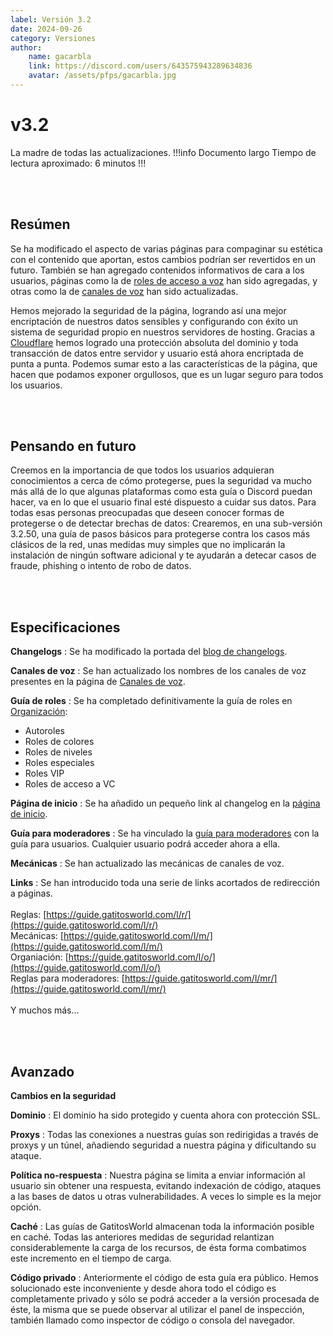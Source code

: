 ```yaml
---
label: Versión 3.2
date: 2024-09-26
category: Versiones
author:
    name: gacarbla
    link: https://discord.com/users/643575943289634836
    avatar: /assets/pfps/gacarbla.jpg
---
```


# v3.2

La madre de todas las actualizaciones.
!!!info Documento largo
Tiempo de lectura aproximado: 6 minutos
!!!


<br><br>

## Resúmen
Se ha modificado el aspecto de varias páginas para compaginar su estética con el contenido que aportan, estos cambios podrían ser revertidos en un futuro. También se han agregado contenidos informativos de cara a los usuarios, páginas como la de [roles de acceso a voz](../organization/roles/voice/) han sido agregadas, y otras como la de [canales de voz](../organization/channels/voice/) han sido actualizadas.

Hemos mejorado la seguridad de la página, logrando así una mejor encriptación de nuestros datos sensibles y configurando con éxito un sistema de seguridad propio en nuestros servidores de hosting. Gracias a [Cloudflare](https://cloudflare.com) hemos logrado una protección absoluta del dominio y toda transacción de datos entre servidor y usuario está ahora encriptada de punta a punta. Podemos sumar esto a las características de la página, que hacen que podamos exponer orgullosos, que es un lugar seguro para todos los usuarios.

<br><br>

## Pensando en futuro

Creemos en la importancia de que todos los usuarios adquieran conocimientos a cerca de cómo protegerse, pues la seguridad va mucho más allá de lo que algunas plataformas como esta guía o Discord puedan hacer, va en lo que el usuario final esté dispuesto a cuidar sus datos. Para todas esas personas preocupadas que deseen conocer formas de protegerse o de detectar brechas de datos: Crearemos, en una sub-versión 3.2.50, una guía de pasos básicos para protegerse contra los casos más clásicos de la red, unas medidas muy simples que no implicarán la instalación de ningún software adicional y te ayudarán a detecar casos de fraude, phishing o intento de robo de datos.

<br><br>

## Especificaciones

**Changelogs**
:   Se ha modificado la portada del [blog de changelogs](../blog/).

**Canales de voz**
:   Se han actualizado los nombres de los canales de voz presentes en la página de [Canales de voz](../organization/channels/voice/).

**Guía de roles**
:   Se ha completado definitivamente la guía de roles en [Organización](../organization/):
- Autoroles
- Roles de colores
- Roles de niveles
- Roles especiales
- Roles VIP
- Roles de acceso a VC

**Página de inicio**
:   Se ha añadido un pequeño link al changelog en la [página de inicio](../index.md).

**Guía para moderadores**
:   Se ha vinculado la [guía para moderadores](../mod/guide/) con la guía para usuarios. Cualquier usuario podrá acceder ahora a ella.

**Mecánicas**
:   Se han actualizado las mecánicas de canales de voz.

**Links**
:   Se han introducido toda una serie de links acortados de redirección a páginas.<br><br>
Reglas: [https://guide.gatitosworld.com/l/r/](https://guide.gatitosworld.com/l/r/)<br>
Mecánicas: [https://guide.gatitosworld.com/l/m/](https://guide.gatitosworld.com/l/m/)<br>
Organiación: [https://guide.gatitosworld.com/l/o/](https://guide.gatitosworld.com/l/o/)<br>
Reglas para moderadores: [https://guide.gatitosworld.com/l/mr/](https://guide.gatitosworld.com/l/mr/)<br><br>
Y muchos más...

<br><br>

## Avanzado
**Cambios en la seguridad**

**Dominio**
:   El dominio ha sido protegido y cuenta ahora con protección SSL.

**Proxys**
:   Todas las conexiones a nuestras guías son redirigidas a través de proxys y un túnel, añadiendo seguridad a nuestra página y dificultando su ataque.

**Política no-respuesta**
:   Nuestra página se limita a enviar información al usuario sin obtener una respuesta, evitando indexación de código, ataques a las bases de datos u otras vulnerabilidades. A veces lo simple es la mejor opción.

**Caché**
:   Las guías de GatitosWorld almacenan toda la información posible en caché. Todas las anteriores medidas de seguridad relantizan considerablemente la carga de los recursos, de ésta forma combatimos este incremento en el tiempo de carga.

**Código privado**
:   Anteriormente el código de esta guía era público. Hemos solucionado este inconveniente y desde ahora todo el código es completamente privado y sólo se podrá acceder a la versión procesada de éste, la misma que se puede observar al utilizar el panel de inspección, también llamado como inspector de código o consola del navegador.